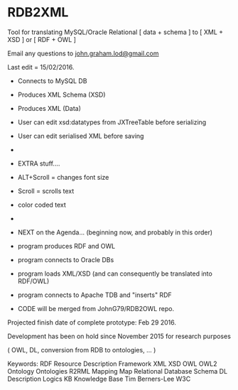 # RDB2XML
Tool for translating MySQL/Oracle Relational [ data + schema ] to [ XML + XSD ] or [ RDF + OWL ]

Email any questions to john.graham.lod@gmail.com


Last edit = 15/02/2016.

- Connects to MySQL DB
- Produces XML Schema (XSD)
- Produces XML (Data)
- User can edit xsd:datatypes from JXTreeTable before serializing
- User can edit serialised XML before saving

-
- EXTRA stuff....
- ALT+Scroll =  changes font size
- Scroll = scrolls text
- color coded text

-
- NEXT on the Agenda... (beginning now, and probably in this order)
- program produces RDF and OWL
- program connects to Oracle DBs
- program loads XML/XSD (and can consequently be translated into RDF/OWL)
- program connects to Apache TDB and "inserts" RDF
- CODE will be merged from JohnG79/RDB2OWL repo.

Projected finish date of complete prototype: Feb 29 2016.


Development has been on hold since November 2015 for research purposes

( OWL, DL, conversion from RDB to ontologies, ... )


Keywords: RDF Resource Description Framework XML XSD OWL OWL2 Ontology Ontologies R2RML Mapping Map Relational Database Schema DL Description Logics KB Knowledge Base Tim Berners-Lee W3C
